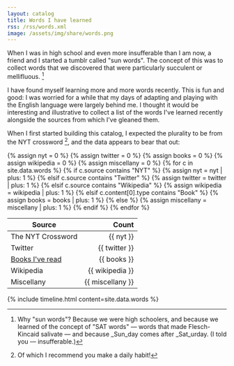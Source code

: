 ```yaml
---
layout: catalog
title: Words I have learned
rss: /rss/words.xml
image: /assets/img/share/words.png
---
```


When I was in high school and even more insufferable than I am now, a friend and I started a tumblr called "sun words".  The concept of this was to collect words that we discovered that were particularly succulent or mellifluous. [^1]

I have found myself learning more and more words recently.  This is fun and good: I was worried for a while that my days of adapting and playing with the English language were largely behind me.  I thought it would be interesting and illustrative to collect a list of the words I've learned recently alongside the sources from which I've gleaned them. 

When I first started building this catalog, I expected the plurality to be from the NYT crossword [^2], and the data appears to bear that out:

<style>
th:last-child, td:last-child  {
  text-align: right;
  font-variant: tabular-nums;
}
</style>

{% assign nyt = 0 %}
{% assign twitter = 0 %}
{% assign books = 0 %}
{% assign wikipedia = 0 %}
{% assign miscellany = 0 %}
{% for c in site.data.words %}
{% if c.source contains "NYT" %}
{% assign nyt = nyt | plus: 1 %}
{% elsif c.source contains "Twitter" %}
{% assign twitter = twitter | plus: 1 %}
{% elsif c.source contains "Wikipedia" %}
{% assign wikipedia = wikipedia | plus: 1 %}
{% elsif c.content[0].type contains "Book" %}
{% assign books = books | plus: 1 %}
{% else %}
{% assign miscellany = miscellany | plus: 1 %}
{% endif %}
{% endfor %}

| Source | Count |
|---|----|
| The NYT Crossword | {{ nyt }} |
| Twitter | {{ twitter }} |
| [Books I've read](/catalogs/books) | {{ books }} |
| Wikipedia | {{ wikipedia }} |
| Miscellany | {{ miscellany }} |

<style>
.tabular-content-item {
  min-height: 50px;
}  
</style>
{% include timeline.html content=site.data.words %}

[^1]: Why "sun words"? Because we were high schoolers, and because we learned of the concept of "SAT words" — words that made Flesch-Kincaid salivate — and because _Sun_day comes after _Sat_urday.  (I told you — insufferable.)
[^2]: Of which I recommend you make a daily habit!